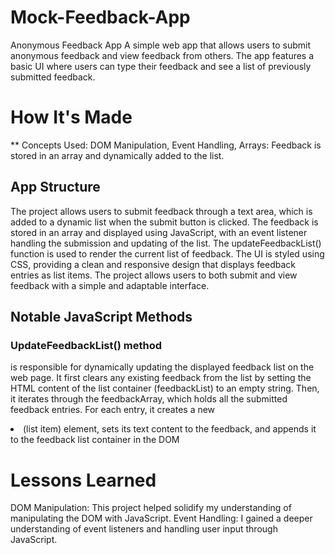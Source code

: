 # Mock-Feedback-App
Anonymous Feedback App
A simple web app that allows users to submit anonymous feedback and view feedback from others. The app features a basic UI where users can type their feedback and see a list of previously submitted feedback.

# How It's Made
** Concepts Used: DOM Manipulation, Event Handling, Arrays: Feedback is stored in an array and dynamically added to the list.

## App Structure
The project allows users to submit feedback through a text area, which is added to a dynamic list when the submit button is clicked. The feedback is stored in an array and displayed using JavaScript, with an event listener handling the submission and updating of the list. The updateFeedbackList() function is used to render the current list of feedback. The UI is styled using CSS, providing a clean and responsive design that displays feedback entries as list items. The project allows users to both submit and view feedback with a simple and adaptable interface.

## Notable JavaScript Methods

### UpdateFeedbackList() method 
  is responsible for dynamically updating the displayed feedback list on the web page. It first clears any existing feedback from the list by setting the HTML      content of the list container (feedbackList) to an empty string. Then, it iterates through the feedbackArray, which holds all the submitted feedback entries.     For each entry, it creates a new <li> (list item) element, sets its text content to the feedback, and appends it to the feedback list container in the DOM

# Lessons Learned
DOM Manipulation: This project helped solidify my understanding of manipulating the DOM with JavaScript.
Event Handling: I gained a deeper understanding of event listeners and handling user input through JavaScript.

